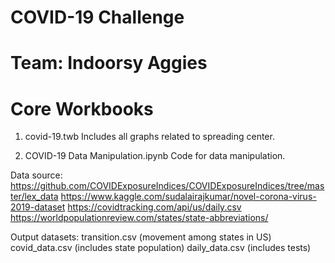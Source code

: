 # COVID-19 Challenge
# Team: Indoorsy Aggies

# Core Workbooks
1. covid-19.twb
Includes all graphs related to spreading center.

2. COVID-19 Data Manipulation.ipynb
Code for data manipulation.

Data source:
https://github.com/COVIDExposureIndices/COVIDExposureIndices/tree/master/lex_data
https://www.kaggle.com/sudalairajkumar/novel-corona-virus-2019-dataset
https://covidtracking.com/api/us/daily.csv
https://worldpopulationreview.com/states/state-abbreviations/

Output datasets:
transition.csv (movement among states in US)
covid_data.csv (includes state population)
daily_data.csv (includes tests)
